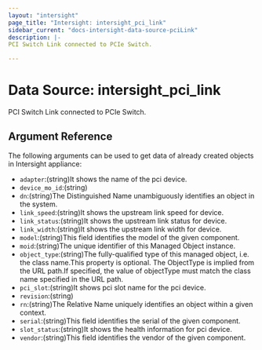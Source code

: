 ```yaml
---
layout: "intersight"
page_title: "Intersight: intersight_pci_link"
sidebar_current: "docs-intersight-data-source-pciLink"
description: |-
PCI Switch Link connected to PCIe Switch.

---
```


# Data Source: intersight_pci_link
PCI Switch Link connected to PCIe Switch.

## Argument Reference
The following arguments can be used to get data of already created objects in Intersight appliance:
* `adapter`:(string)It shows the name of the pci device.
* `device_mo_id`:(string)
* `dn`:(string)The Distinguished Name unambiguously identifies an object in the system.
* `link_speed`:(string)It shows the upstream link speed for device.
* `link_status`:(string)It shows the upstream link status for device.
* `link_width`:(string)It shows the upstream link width for device.
* `model`:(string)This field identifies the model of the given component.
* `moid`:(string)The unique identifier of this Managed Object instance.
* `object_type`:(string)The fully-qualified type of this managed object, i.e. the class name.This property is optional. The ObjectType is implied from the URL path.If specified, the value of objectType must match the class name specified in the URL path.
* `pci_slot`:(string)It shows pci slot name for the pci device.
* `revision`:(string)
* `rn`:(string)The Relative Name uniquely identifies an object within a given context.
* `serial`:(string)This field identifies the serial of the given component.
* `slot_status`:(string)It shows the health information for pci device.
* `vendor`:(string)This field identifies the vendor of the given component.
